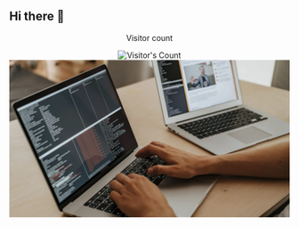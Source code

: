 ## Hi there 👋
<div align="center"> 
  <p>Visitor count</p>
  <img src="https://profile-counter.glitch.me/{illiasab}/count.svg" alt="Visitor's Count" />
</div>

<img src="https://raw.githubusercontent.com/illiasab/illiasab/86c5321d2f2c378d9129a9d001ff8e95593ffd26/dev.png" alt="Developer Banner">

